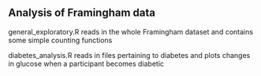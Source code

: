 ## Analysis of Framingham data
general_exploratory.R reads in the whole Framingham dataset and contains some simple counting functions

diabetes_analysis.R reads in files pertaining to diabetes and plots changes in glucose when a participant becomes diabetic
